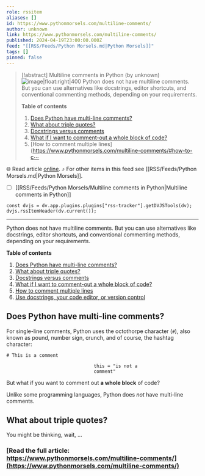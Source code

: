 ```yaml
---
role: rssitem
aliases: []
id: https://www.pythonmorsels.com/multiline-comments/
author: unknown
link: https://www.pythonmorsels.com/multiline-comments/
published: 2024-04-19T23:00:00.000Z
feed: "[[RSS/Feeds/Python Morsels.md|Python Morsels]]"
tags: []
pinned: false
---
```


> [!abstract] Multiline comments in Python (by unknown)
> ![image|float:right|400](https://i.vimeocdn.com/filter/overlay?src0=https%3A%2F%2Fi.vimeocdn.com%2Fvideo%2F1841759670-0b28dacb1984f308cc6f5f4b2e1ab6c842bffdd8cce9a544b0097584850ccc6a-d_1920x1080&src1=http%3A%2F%2Ff.vimeocdn.com%2Fp%2Fimages%2Fcrawler_play.png) Python does not have multiline comments. But you can use alternatives like docstrings, editor shortcuts, and conventional commenting methods, depending on your requirements.
> 
> **Table of contents**
> 
> 1. [Does Python have multi-line comments?](https://www.pythonmorsels.com/multiline-comments/#does-python-have-multi-line-comments)
> 2. [What about triple quotes?](https://www.pythonmorsels.com/multiline-comments/#what-about-triple-quotes)
> 3. [Docstrings versus comments](https://www.pythonmorsels.com/multiline-comments/#docstrings-versus-comments)
> 4. [What if I want to comment-out a whole block of code?](https://www.pythonmorsels.com/multiline-comments/#what-if-i-want-to-comment-out-a-whole-block-of-code)
> 5. [How to comment multiple lines](https://www.pythonmorsels.com/multiline-comments/#how-to-c⋯

🌐 Read article [online](https://www.pythonmorsels.com/multiline-comments/). ⤴ For other items in this feed see [[RSS/Feeds/Python Morsels.md|Python Morsels]].

- [ ] [[RSS/Feeds/Python Morsels/Multiline comments in Python|Multiline comments in Python]]

~~~dataviewjs
const dvjs = dv.app.plugins.plugins["rss-tracker"].getDVJSTools(dv);
dvjs.rssItemHeader(dv.current());
~~~

- - -

Python does not have multiline comments. But you can use alternatives like docstrings, editor shortcuts, and conventional commenting methods, depending on your requirements.

**Table of contents**

1. [Does Python have multi-line comments?](https://www.pythonmorsels.com/multiline-comments/#does-python-have-multi-line-comments)
2. [What about triple quotes?](https://www.pythonmorsels.com/multiline-comments/#what-about-triple-quotes)
3. [Docstrings versus comments](https://www.pythonmorsels.com/multiline-comments/#docstrings-versus-comments)
4. [What if I want to comment-out a whole block of code?](https://www.pythonmorsels.com/multiline-comments/#what-if-i-want-to-comment-out-a-whole-block-of-code)
5. [How to comment multiple lines](https://www.pythonmorsels.com/multiline-comments/#how-to-comment-multiple-lines)
6. [Use docstrings, your code editor, or version control](https://www.pythonmorsels.com/multiline-comments/#use-docstrings-your-code-editor-or-version-control)

## Does Python have multi-line comments?

For single-line comments, Python uses the octothorpe character (`#`), also known as pound, number sign, crunch, and of course, the hashtag character:

```
# This is a comment

                                this = "is not a
                                comment"
```

But what if you want to comment out **a whole block** of code?

Unlike some programming languages, Python does _not_ have multi-line comments.

## What about triple quotes?

You might be thinking, wait, …

### [Read the full article: https://www.pythonmorsels.com/multiline-comments/](https://www.pythonmorsels.com/multiline-comments/)
